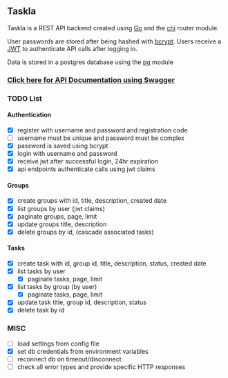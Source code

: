 ## Taskla

Taskla is a REST API backend created using [Go](https://golang.org/) and the [chi](https://github.com/go-chi/chi) router module.

User passwords are stored after being hashed with [bcrypt](https://pkg.go.dev/golang.org/x/crypto/bcrypt). Users receive a [JWT](https://pkg.go.dev/github.com/golang-jwt/jwt) to authenticate API calls after logging in.

Data is stored in a postgres database using the [pq](https://pkg.go.dev/github.com/lib/pq) module

### [Click here for API Documentation using Swagger](https://broswen.github.io/taskla/)

### TODO List

#### Authentication
- [x] register with username and password and registration code
- [ ] username must be unique and password must be complex
- [x] password is saved using bcrypt
- [x] login with username and password
- [x] receive jwt after successful login, 24hr expiration
- [x] api endpoints authenticate calls using jwt claims

#### Groups
- [x] create groups with id, title, description, created date
- [x] list groups by user (jwt claims)
- [x] paginate groups, page, limit
- [x] update groups title, description
- [x] delete groups by id, (cascade associated tasks)

#### Tasks
- [x] create task with id, group id, title, description, status, created date
- [x] list tasks by user
    - [x] paginate tasks, page, limit
- [x] list tasks by group (by user)
    - [x] paginate tasks, page, limit
- [x] update task title, group id, description, status
- [x] delete task by id

### MISC
- [ ] load settings from config file
- [x] set db credentials from environment variables
- [ ] reconnect db on timeout/disconnect
- [ ] check all error types and provide specific HTTP responses
